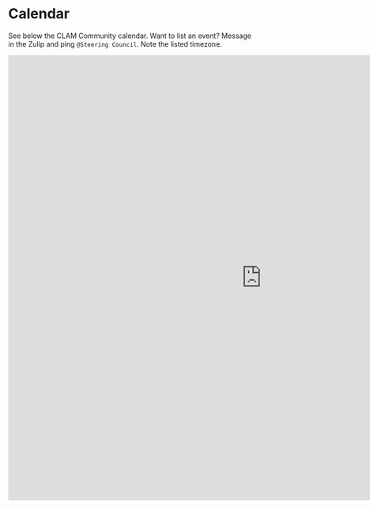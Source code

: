 # Calendar

See below the CLAM Community calendar. Want to list an event? Message in the Zulip and ping `@Steering Council`. Note the listed timezone.

<iframe src="https://calendar.google.com/calendar/embed?src=be258142945481a85ddc678a80d0d24a6d202a2eabbcafff48ab2a784b9d01cf%40group.calendar.google.com&ctz=Europe%2FAmsterdam&mode=AGENDA" style="border: 0" width="1024" height="900" frameborder="0" scrolling="no"></iframe>
